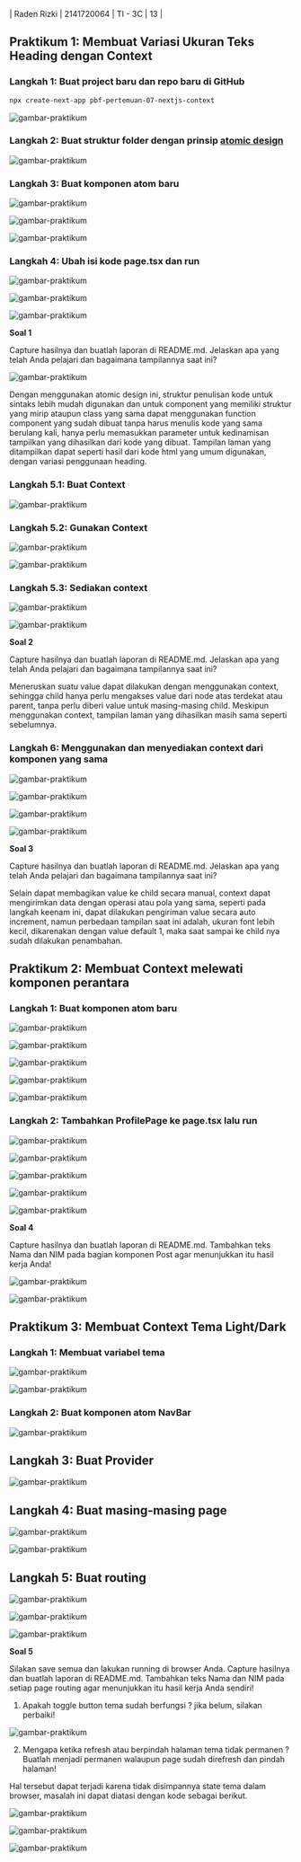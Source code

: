 | Raden Rizki | 2141720064 | TI - 3C | 13 |

## Praktikum 1: Membuat Variasi Ukuran Teks Heading dengan Context

### Langkah 1: Buat project baru dan repo baru di GitHub

```bash
npx create-next-app pbf-pertemuan-07-nextjs-context
```

![gambar-praktikum](../pbf-pertemuan-07-nextjs-context/img/praktikum_1_langkah_1.png)

### Langkah 2: Buat struktur folder dengan prinsip [atomic design](https://bradfrost.com/blog/post/atomic-web-design/)

![gambar-praktikum](../pbf-pertemuan-07-nextjs-context/img/praktikum_1_langkah_2.png)

### Langkah 3: Buat komponen atom baru

![gambar-praktikum](../pbf-pertemuan-07-nextjs-context/img/praktikum_1_langkah_3_1.png)

![gambar-praktikum](../pbf-pertemuan-07-nextjs-context/img/praktikum_1_langkah_3_2.png)

![gambar-praktikum](../pbf-pertemuan-07-nextjs-context/img/praktikum_1_langkah_3_3.png)

### Langkah 4: Ubah isi kode page.tsx dan run

![gambar-praktikum](../pbf-pertemuan-07-nextjs-context/img/praktikum_1_langkah_4_1.png)

![gambar-praktikum](../pbf-pertemuan-07-nextjs-context/img/praktikum_1_langkah_4_error_1.png)

![gambar-praktikum](../pbf-pertemuan-07-nextjs-context/img/praktikum_1_langkah_4_error_1_solved.png)

**Soal 1**

Capture hasilnya dan buatlah laporan di README.md. Jelaskan apa yang telah Anda pelajari dan bagaimana tampilannya saat ini?

![gambar-praktikum](../pbf-pertemuan-07-nextjs-context/img/praktikum_1_langkah_4_2.png)

Dengan menggunakan atomic design ini, struktur penulisan kode untuk sintaks lebih mudah digunakan dan untuk component yang memiliki struktur yang mirip ataupun class yang sama dapat menggunakan function component yang sudah dibuat tanpa harus menulis kode yang sama berulang kali, hanya perlu memasukkan parameter untuk kedinamisan tampilkan yang dihasilkan dari kode yang dibuat. Tampilan laman yang ditampilkan dapat seperti hasil dari kode html yang umum digunakan, dengan variasi penggunaan heading.

### Langkah 5.1: Buat Context

![gambar-praktikum](../pbf-pertemuan-07-nextjs-context/img/praktikum_1_langkah_5_1.png)

### Langkah 5.2: Gunakan Context

![gambar-praktikum](../pbf-pertemuan-07-nextjs-context/img/praktikum_1_langkah_5_2_1.png)

![gambar-praktikum](../pbf-pertemuan-07-nextjs-context/img/praktikum_1_langkah_5_2_2.png)

### Langkah 5.3: Sediakan context

![gambar-praktikum](../pbf-pertemuan-07-nextjs-context/img/praktikum_1_langkah_5_3_1.png)

![gambar-praktikum](../pbf-pertemuan-07-nextjs-context/img/praktikum_1_langkah_5_3_2.png)

**Soal 2**

Capture hasilnya dan buatlah laporan di README.md. Jelaskan apa yang telah Anda pelajari dan bagaimana tampilannya saat ini?

Meneruskan suatu value dapat dilakukan dengan menggunakan context, sehingga child hanya perlu mengakses value dari node atas terdekat atau parent, tanpa perlu diberi value untuk masing-masing child. Meskipun menggunakan context, tampilan laman yang dihasilkan masih sama seperti sebelumnya.

### Langkah 6: Menggunakan dan menyediakan context dari komponen yang sama

![gambar-praktikum](../pbf-pertemuan-07-nextjs-context/img/praktikum_1_langkah_6_1.png)

![gambar-praktikum](../pbf-pertemuan-07-nextjs-context/img/praktikum_1_langkah_6_2.png)

![gambar-praktikum](../pbf-pertemuan-07-nextjs-context/img/praktikum_1_langkah_6_3.png)

![gambar-praktikum](../pbf-pertemuan-07-nextjs-context/img/praktikum_1_langkah_6_4.png)

**Soal 3**

Capture hasilnya dan buatlah laporan di README.md. Jelaskan apa yang telah Anda pelajari dan bagaimana tampilannya saat ini?

Selain dapat membagikan value ke child secara manual, context dapat mengirimkan data dengan operasi atau pola yang sama, seperti pada langkah keenam ini, dapat dilakukan pengiriman value secara auto increment, namun perbedaan tampilan saat ini adalah, ukuran font lebih kecil, dikarenakan dengan value default 1, maka saat sampai ke child nya sudah dilakukan penambahan.

## Praktikum 2: Membuat Context melewati komponen perantara

### Langkah 1: Buat komponen atom baru

![gambar-praktikum](../pbf-pertemuan-07-nextjs-context/img/praktikum_2_langkah_1_1.png)

![gambar-praktikum](../pbf-pertemuan-07-nextjs-context/img/praktikum_2_langkah_1_2.png)

![gambar-praktikum](../pbf-pertemuan-07-nextjs-context/img/praktikum_2_langkah_1_3.png)

![gambar-praktikum](../pbf-pertemuan-07-nextjs-context/img/praktikum_2_langkah_1_4.png)

![gambar-praktikum](../pbf-pertemuan-07-nextjs-context/img/praktikum_2_langkah_1_5.png)

### Langkah 2: Tambahkan ProfilePage ke page.tsx lalu run

![gambar-praktikum](../pbf-pertemuan-07-nextjs-context/img/praktikum_2_langkah_2_1.png)

![gambar-praktikum](../pbf-pertemuan-07-nextjs-context/img/praktikum_2_langkah_2_2.png)

![gambar-praktikum](../pbf-pertemuan-07-nextjs-context/img/praktikum_2_langkah_2_3.png)

![gambar-praktikum](../pbf-pertemuan-07-nextjs-context/img/praktikum_2_langkah_2_4.png)

![gambar-praktikum](../pbf-pertemuan-07-nextjs-context/img/praktikum_2_langkah_2_5.png)

**Soal 4**

Capture hasilnya dan buatlah laporan di README.md. Tambahkan teks Nama dan NIM pada bagian komponen Post agar menunjukkan itu hasil kerja Anda!

![gambar-praktikum](../pbf-pertemuan-07-nextjs-context/img/praktikum_2_langkah_2_6.png)

![gambar-praktikum](../pbf-pertemuan-07-nextjs-context/img/praktikum_2_langkah_2_7.png)

## Praktikum 3: Membuat Context Tema Light/Dark

### Langkah 1: Membuat variabel tema

![gambar-praktikum](../pbf-pertemuan-07-nextjs-context/img/praktikum_3_langkah_1_1.png)

![gambar-praktikum](../pbf-pertemuan-07-nextjs-context/img/praktikum_3_langkah_1_2.png)

### Langkah 2: Buat komponen atom NavBar

![gambar-praktikum](../pbf-pertemuan-07-nextjs-context/img/praktikum_3_langkah_2.png)

## Langkah 3: Buat Provider

![gambar-praktikum](../pbf-pertemuan-07-nextjs-context/img/praktikum_3_langkah_3.png)

## Langkah 4: Buat masing-masing page

![gambar-praktikum](../pbf-pertemuan-07-nextjs-context/img/praktikum_3_langkah_4_1.png)

![gambar-praktikum](../pbf-pertemuan-07-nextjs-context/img/praktikum_3_langkah_4_2.png)

## Langkah 5: Buat routing

![gambar-praktikum](../pbf-pertemuan-07-nextjs-context/img/praktikum_3_langkah_5_1.png)

![gambar-praktikum](../pbf-pertemuan-07-nextjs-context/img/praktikum_3_langkah_5_2.png)

![gambar-praktikum](../pbf-pertemuan-07-nextjs-context/img/praktikum_3_langkah_5_3.png)

**Soal 5**

Silakan save semua dan lakukan running di browser Anda. Capture hasilnya dan buatlah laporan di README.md. Tambahkan teks Nama dan NIM pada setiap page routing agar menunjukkan itu hasil kerja Anda sendiri!

1. Apakah toggle button tema sudah berfungsi ? jika belum, silakan perbaiki!

![gambar-praktikum](../pbf-pertemuan-07-nextjs-context/img/praktikum_3_langkah_5_4.gif)

2. Mengapa ketika refresh atau berpindah halaman tema tidak permanen ? Buatlah menjadi permanen walaupun page sudah direfresh dan pindah halaman!

Hal tersebut dapat terjadi karena tidak disimpannya state tema dalam browser, masalah ini dapat diatasi dengan kode sebagai berikut.

![gambar-praktikum](../pbf-pertemuan-07-nextjs-context/img/praktikum_3_langkah_5_5.png)

![gambar-praktikum](../pbf-pertemuan-07-nextjs-context/img/praktikum_3_langkah_5_6.png)

![gambar-praktikum](../pbf-pertemuan-07-nextjs-context/img/praktikum_3_langkah_5_7.gif)

